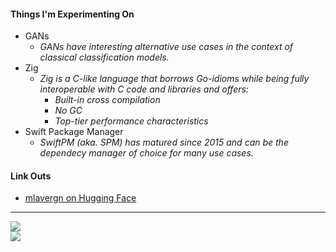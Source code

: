 #### Things I'm Experimenting On

- GANs
  -  _GANs have interesting alternative use cases in the context of classical classification models._
- Zig
  - _Zig is a C-like language that borrows Go-idioms while being fully interoperable with C code and libraries and offers:_
    - _Built-in cross compilation_
    - _No GC_
    - _Top-tier performance characteristics_
- Swift Package Manager
  - _SwiftPM (aka. SPM) has matured since 2015 and can be the dependecy manager of choice for many use cases._

#### Link Outs

- [mlavergn on Hugging Face](https://huggingface.co/mlavergn)

----

<picture>
    <source
        srcset="https://github-readme-stats.vercel.app/api?username=mlavergn&show_icons=true&theme=radical&hide=issues,prs"
        media="(prefers-color-scheme: dark)" />
    <source srcset="https://github-readme-stats.vercel.app/api?username=mlavergn&show_icons=true"
        media="(prefers-color-scheme: light), (prefers-color-scheme: no-preference)" />
    <img src="https://github-readme-stats.vercel.app/api?username=mlavergn&show_icons=true" />
</picture>
<br />
<picture>
    <source
        srcset="https://github-readme-stats.vercel.app/api/top-langs?username=mlavergn&show_icons=true&theme=radical&card_width=467&layout=compact&langs_count=10&size_weight=0.2&count_weight=0.8"
        media="(prefers-color-scheme: dark)" />
    <source
        srcset="https://github-readme-stats.vercel.app/api/top-langs?username=mlavergn&show_icons=true&card_width=467&layout=compact&langs_count=10&size_weight=0.2&count_weight=0.8"
        media="(prefers-color-scheme: light), (prefers-color-scheme: no-preference)" />
    <img
        src="https://github-readme-stats.vercel.app/api/top-langs?username=mlavergn&show_icons=true&card_width=467&layout=compact&langs_count=10&size_weight=0.2&count_weight=0.8" />
</picture>
